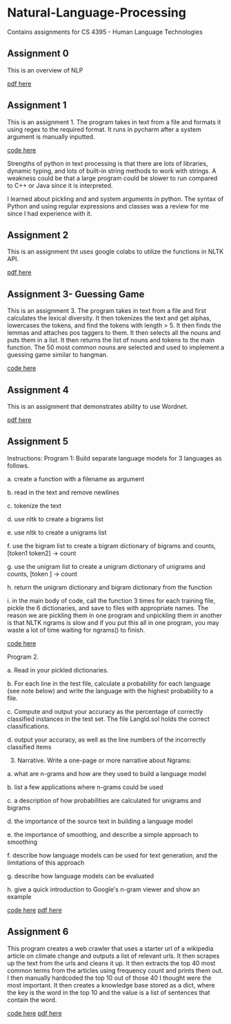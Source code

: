 # Natural-Language-Processing
Contains assignments for CS 4395 - Human Language Technologies

## Assignment 0

This is an overview of NLP

[pdf here](OverviewofNLP.pdf)


## Assignment 1

This is an assignment 1. The program takes in text from a file and formats it using regex to the required format. It runs in pycharm after a system argument is manually inputted. 

[code here](Homework1/Homework1_vxp200027.py)


Strengths of python in text processing is that there are lots of libraries, dynamic typing, 
and lots of built-in string methods to work with strings. A weakness could be that a large program could be slower to run compared to C++ or Java since it is interpreted. 

I learned about pickling and and system arguments in python. The syntax of Python and using regular expressions and classes was a review for me since I had experience with it. 


## Assignment 2
This is an assignment tht uses google colabs to utilize the functions in NLTK API. 

[pdf here](vxp200027-Assignment2.pdf)


## Assignment 3- Guessing Game

This is an assignment 3. The program takes in text from a file and first calculates the lexical diversity. It then tokenizes the text and  get alphas, lowercases the tokens, and find the tokens with length > 5. 
It then finds the lemmas and attaches pos taggers to them. It then selects all the nouns and puts them in a list. It then returns the list of nouns and tokens to the main function. The 50 most common nouns are selected
and used to implement a guessing game similar to hangman.

[code here](Homework2/Homework2_vxp200027.py)

## Assignment 4
This is an assignment that demonstrates ability to use Wordnet. 

[pdf here](vxp200027-wordnetassignment.pdf)

## Assignment 5

Instructions: Program 1: Build separate language models for 3 languages as follows. 

a. create a function with a filename as argument  

b. read in the text and remove newlines 

c. tokenize the text  

d. use nltk to create a bigrams list  

e. use nltk to create a unigrams list  

f. use the bigram list to create a bigram dictionary of bigrams and counts, [token1 token2] -> 
count  

g. use the unigram list to create a unigram dictionary of unigrams and counts, [token ] -> 
count  

h. return the unigram dictionary and bigram dictionary from the function  

i. in the main body of code, call the function 3 times for each training file, pickle the 6 
dictionaries, and save to files with appropriate names. The reason we are pickling them in 
one program and unpickling them in another is that NLTK ngrams is slow and if you put this 
all in one program, you may waste a lot of time waiting for ngrams() to finish.

[code here](Homework3/program1.py)



Program 2. 

a. Read in your pickled dictionaries.  

b. For each line in the test file, calculate a probability for each language (see note below) and 
write the language with the highest probability to a file.  

c. Compute and output your accuracy as the percentage of correctly classified instances in the 
test set. The file LangId.sol holds the correct classifications.  

d. output your accuracy, as well as the line numbers of the incorrectly classified items  
  

3. Narrative. Write a one-page or more narrative about Ngrams:  

a. what are n-grams and how are they used to build a language model  

b. list a few applications where n-grams could be used  

c. a description of how probabilities are calculated for unigrams and bigrams  

d. the importance of the source text in building a language model  

e. the importance of smoothing, and describe a simple approach to smoothing  

f. describe how language models can be used for text generation, and the limitations of this 
approach  

g. describe how language models can be evaluated  

h. give a quick introduction to Google's n-gram viewer and show an example  


[code here](Homework3/program2.py) [pdf here](Homework3/vxp200027-narrative.pdf)


## Assignment 6

This program creates a web crawler that uses a starter url of a wikipedia article on climate change and outputs a list of relevant urls. It then scrapes up the text from the urls and cleans it up. It then 
extracts the top 40 most common terms from the articles using frequency count and prints them out.
I then manually hardcoded the top 10 out of those 40 I thought were the most important. It then creates a knowledge base stored as a dict, where the key is the word in the top 10 and the value is a list of sentences that contain the word.

[code here](Homework4/webcrawler.py) [pdf here](Homework4/vxp200027-report.pdf)

